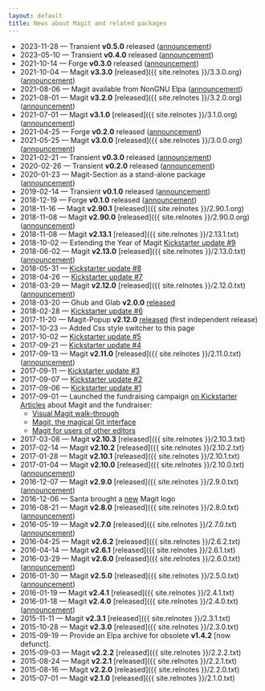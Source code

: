 ```yaml
---
layout: default
title: News about Magit and related packages
---
```


<!--Also update index.md-->
* 2023-11-28 — Transient **v0.5.0** released
  ([announcement](https://emacsair.me/2023/11/28/transient-0.5))
* 2023-05-10 — Transient **v0.4.0** released
  ([announcement](https://emacsair.me/2023/05/10/transient-0.4))
* 2021-10-14 — Forge **v0.3.0** released
  ([announcement](https://emacsair.me/2021/10/14/forge-0.3))
* 2021-10-04 — Magit **v3.3.0** [released]({{ site.relnotes }}/3.3.0.org)
  ([announcement](https://emacsair.me/2021/10/04/magit-3.3))
* 2021-08-06 — Magit available from NonGNU Elpa
  ([announcement](https://emacsair.me/2021/08/06/nongnu-elpa))
* 2021-08-01 — Magit **v3.2.0** [released]({{ site.relnotes }}/3.2.0.org)
  ([announcement](https://emacsair.me/2021/08/01/magit-3.2))
* 2021-07-01 — Magit **v3.1.0** [released]({{ site.relnotes }}/3.1.0.org)
  ([announcement](https://emacsair.me/2021/07/01/magit-3.1))
* 2021-04-25 — Forge **v0.2.0** released
  ([announcement](https://emacsair.me/2021/05/25/forge-0.2))
* 2021-05-25 — Magit **v3.0.0** [released]({{ site.relnotes }}/3.0.0.org)
  ([announcement](https://emacsair.me/2021/05/25/magit-3.0))
* 2021-02-21 — Transient **v0.3.0** released
  ([announcement](https://emacsair.me/2021/02/21/transient-0.3))
* 2020-02-26 — Transient **v0.2.0** released
  ([announcement](https://emacsair.me/2020/02/26/transient-0.2))
* 2020-01-23 — Magit-Section as a stand-alone package
  ([announcement](https://emacsair.me/2020/01/23/magit-section))
* 2019-02-14 — Transient **v0.1.0** released
  ([announcement](https://emacsair.me/2019/02/14/transient-0.1))
* 2018-12-19 — Forge **v0.1.0** released
  ([announcement](https://emacsair.me/2018/12/19/forge-0.1))
* 2018-11-16 — Magit **v2.90.1** [released]({{ site.relnotes }}/2.90.1.org)
* 2018-11-08 — Magit **v2.90.0** [released]({{ site.relnotes }}/2.90.0.org)
  ([announcement](https://emacsair.me/2018/11/08/magit-2.90))
* 2018-11-08 — Magit **v2.13.1** [released]({{ site.relnotes }}/2.13.1.txt)
* 2018-10-02 — Extending the Year of Magit [Kickstarter update #9](https://www.kickstarter.com/projects/1681258897/its-magit-the-magical-git-client/posts/2304233)
* 2018-06-02 — Magit **v2.13.0** [released]({{ site.relnotes }}/2.13.0.txt)
  ([announcement](https://emacsair.me/2018/06/02/magit-2.13))
* 2018-05-31 — [Kickstarter update #8](https://www.kickstarter.com/projects/1681258897/its-magit-the-magical-git-client/posts/2201646)
* 2018-04-26 — [Kickstarter update #7](https://www.kickstarter.com/projects/1681258897/its-magit-the-magical-git-client/posts/2172226)
* 2018-03-29 — Magit **v2.12.0** [released]({{ site.relnotes }}/2.12.0.txt)
  ([announcement](https://emacsair.me/2018/03/29/magit-2.12))
* 2018-03-20 — Ghub and Glab **v2.0.0** [released](https://emacsair.me/2018/03/20/ghub-2.0)
* 2018-02-28 — [Kickstarter update #6](https://www.kickstarter.com/projects/1681258897/its-magit-the-magical-git-client/posts/2124955)
* 2017-11-20 — Magit-Popup **v2.12.0** [released](https://github.com/magit/magit-popup/releases/tag/v2.12.0)
  (first independent release)
* 2017-10-23 — Added Css style switcher to this page
* 2017-10-02 — [Kickstarter update #5](https://www.kickstarter.com/projects/1681258897/its-magit-the-magical-git-client/posts/2003372)
* 2017-09-21 — [Kickstarter update #4](https://www.kickstarter.com/projects/1681258897/its-magit-the-magical-git-client/posts/1988383)
* 2017-09-13 — Magit **v2.11.0** [released]({{ site.relnotes }}/2.11.0.txt)
  ([announcement](https://emacsair.me/2017/09/13/magit-2.11))
* 2017-09-11 — [Kickstarter update #3](https://www.kickstarter.com/projects/1681258897/its-magit-the-magical-git-client/posts/1982683)
* 2017-09-07 — [Kickstarter update #2](https://www.kickstarter.com/projects/1681258897/its-magit-the-magical-git-client/posts/1981882)
* 2017-09-06 — [Kickstarter update #1](https://www.kickstarter.com/projects/1681258897/its-magit-the-magical-git-client/posts/1978248)
* 2017-09-01 — Launched the fundraising campaign
  [on Kickstarter](https://www.kickstarter.com/projects/1681258897/its-magit-the-magical-git-client)<br>
  [Articles](https://emacsair.me/2017/09/01/campaign-articles)
  about Magit and the fundraiser:
  * [Visual Magit walk-through](https://emacsair.me/2017/09/01/magit-walk-through/)
  * [Magit, the magical Git interface](https://emacsair.me/2017/09/01/the-magical-git-interface/)
  * [Magit for users of other editors](https://emacsair.me/2017/09/01/magit-for-non-emacs-users/)
* 2017-03-08 — Magit **v2.10.3** [released]({{ site.relnotes }}/2.10.3.txt)
* 2017-02-14 — Magit **v2.10.2** [released]({{ site.relnotes }}/2.10.2.txt)
* 2017-01-28 — Magit **v2.10.1** [released]({{ site.relnotes }}/2.10.1.txt)
* 2017-01-04 — Magit **v2.10.0** [released]({{ site.relnotes }}/2.10.0.txt)
  ([announcement](https://emacsair.me/2017/01/04/magit-2.10))
* 2016-12-07 — Magit **v2.9.0** [released]({{ site.relnotes }}/2.9.0.txt)
  ([announcement](https://emacsair.me/2016/12/07/magit-2.90))
* 2016-12-06 — Santa brought a
  [new](https://prospectone.io/portfolio/magit) Magit logo
* 2016-08-21 — Magit **v2.8.0** [released]({{ site.relnotes }}/2.8.0.txt)
  ([announcement](https://emacsair.me/2016/08/21/magit-2.8))
* 2016-05-19 — Magit **v2.7.0** [released]({{ site.relnotes }}/2.7.0.txt)
  ([announcement](https://emacsair.me/2016/05/19/magit-2.7))
* 2016-04-25 — Magit **v2.6.2** [released]({{ site.relnotes }}/2.6.2.txt)
* 2016-04-14 — Magit **v2.6.1** [released]({{ site.relnotes }}/2.6.1.txt)
* 2016-03-29 — Magit **v2.6.0** [released]({{ site.relnotes }}/2.6.0.txt)
  ([announcement](https://emacsair.me/2016/03/29/magit-2.6))
* 2016-01-30 — Magit **v2.5.0** [released]({{ site.relnotes }}/2.5.0.txt)
  ([announcement](https://emacsair.me/2016/02/10/magit-2.5))
* 2016-01-19 — Magit **v2.4.1** [released]({{ site.relnotes }}/2.4.1.txt)
* 2016-01-18 — Magit **v2.4.0** [released]({{ site.relnotes }}/2.4.0.txt)
  ([announcement](https://emacsair.me/2016/01/18/magit-2.40))
* 2015-11-11 — Magit **v2.3.1** [released]({{ site.relnotes }}/2.3.1.txt)
* 2015-10-28 — Magit **v2.3.0** [released]({{ site.relnotes }}/2.3.0.txt)
* 2015-09-19 — Provide an Elpa archive for obsolete **v1.4.2** [now defunct].
* 2015-09-03 — Magit **v2.2.2** [released]({{ site.relnotes }}/2.2.2.txt)
* 2015-08-24 — Magit **v2.2.1** [released]({{ site.relnotes }}/2.2.1.txt)
* 2015-08-16 — Magit **v2.2.0** [released]({{ site.relnotes }}/2.2.0.txt)
* 2015-07-01 — Magit **v2.1.0** [released]({{ site.relnotes }}/2.1.0.txt)

